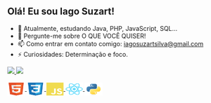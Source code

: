 ## Olá! Eu sou Iago Suzart!

- 🌱 Atualmente, estudando Java, PHP, JavaScript, SQL...
- 💬 Pergunte-me sobre O QUE VOCÊ QUISER!
- 📫 Como entrar em contato comigo: iagosuzartsilva@gmail.com
- ⚡ Curiosidades: Determinação e foco.

<div>
  <a href="https://github.com/iaguinho-0">
  <img height="180em" src="https://github-readme-stats.vercel.app/api?username=iaguinho-0&show_icons=true&theme=dracula&include_all_commits=true&count_private=true"/>
  <img height="180em" src="https://github-readme-stats.vercel.app/api/top-langs/?username=iaguinho-0&layout=compact&langs_count=25&theme=dracula"/>
</div>
<div style=!display: inline_block"> <br>
  <img align="center" alt="Iago-HTML" height="30" width="40" src="https://raw.githubusercontent.com/devicons/devicon/master/icons/html5/html5-original.svg">
  <img align="center" alt="Iago-CSS" height="30" width="40" src="https://raw.githubusercontent.com/devicons/devicon/master/icons/css3/css3-original.svg">
  <img align="center" alt="Iago-JS" height="30" width="40" src="https://raw.githubusercontent.com/devicons/devicon/master/icons/javascript/javascript-plain.svg">
  <img align="center" alt="Iago-React" height="30" width="40" src="https://raw.githubusercontent.com/devicons/devicon/master/icons/react/react-original.svg">
  <img align="center" alt="Iago-Python" height="30" width="40" src="https://raw.githubusercontent.com/devicons/devicon/master/icons/python/python-original.svg">
</div>

